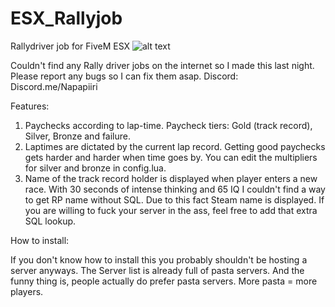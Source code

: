 # ESX_Rallyjob
Rallydriver job for FiveM ESX
![alt text](https://i.imgur.com/lwX5iOw.jpg)

Couldn't find any Rally driver jobs on the internet so I made this last night. 
Please report any bugs so I can fix them asap.  Discord: Discord.me/Napapiiri

Features:  
1. Paychecks according to lap-time. Paycheck tiers: Gold (track record), Silver, Bronze and failure.
2. Laptimes are dictated by the current lap record. Getting good paychecks gets harder and harder when time goes by. You can edit the multipliers for silver and bronze in config.lua.
3. Name of the track record holder is displayed when player enters a new race.  With 30 seconds of intense thinking and 65 IQ I couldn't find a way to get RP name without SQL. Due to this fact Steam name is displayed.  If you are willing to fuck your server in the ass, feel free to add that extra SQL lookup.

How to install:

If you don't know how to install this you probably shouldn't be hosting a server anyways. 
The Server list is already full of pasta servers. And the funny thing is, people actually do prefer pasta servers.
More pasta = more players.

